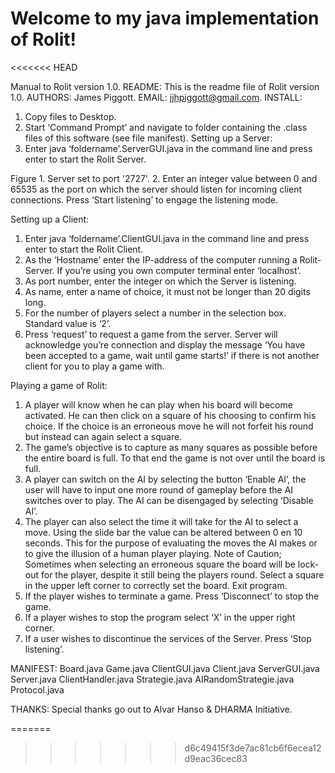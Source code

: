 # Welcome to my java implementation of Rolit!
<<<<<<< HEAD

Manual to Rolit version 1.0.
README: This is the readme file of Rolit version 1.0. 
AUTHORS: James Piggott.
EMAIL: jjhpiggott@gmail.com.
INSTALL:
1. Copy files to Desktop.
2. Start ‘Command Prompt’ and navigate to folder containing the .class files of this software (see file manifest).
Setting up a Server:
1. Enter java ‘foldername’.ServerGUI.java in the command line and press enter to start the Rolit Server.

Figure 1. Server set to port '2727'.
2. Enter an integer value between 0 and 65535 as the port on which the server should listen for incoming client connections. Press ‘Start listening’ to engage the listening mode.


Setting up a Client:
1. Enter java ‘foldername’.ClientGUI.java in the command line and press enter to start the Rolit Client.
2. As the ‘Hostname’ enter the IP-address of the computer running a Rolit-Server. If you’re using you own computer terminal enter ‘localhost’.
3. As port number, enter the integer on which the Server is listening.
4. As name, enter a name of choice, it must not be longer than 20 digits long.
5. For the number of players select a number in the selection box. Standard value is ‘2’. 
6. Press ‘request’ to request a game from the server. Server will acknowledge you’re connection and display the message ‘You have been accepted to a game, wait until game starts!’ if there is not another client for you to play a game with.

Playing a game of Rolit:
1. A player will know when he can play when his board will become activated. He can then click on a square of his choosing to confirm his choice. If the choice is an erroneous move he will not forfeit his round but instead can again select a square.
2. The game’s objective is to capture as many squares as possible before the entire board is full. To that end the game is not over until the board is full.
3. A player can switch on the AI by selecting the button ‘Enable AI’, the user will have to input one more round of gameplay before the AI switches over to play. The AI can be disengaged by selecting ‘Disable AI’.
4. The player can also select the time it will take for the AI to select a move. Using the slide bar the value can be altered between 0 en 10 seconds. This for the purpose of evaluating the moves the AI makes or to give the illusion of a human player playing.
Note of Caution; Sometimes when selecting an erroneous square the board will be lock-out for the player, despite it still being the players round. Select a square in the upper left corner to correctly set the board.
Exit program.
1. If the player wishes to terminate a game. Press ‘Disconnect’ to stop the game.
2. If a player wishes to stop the program select ‘X’ in the upper right corner.
3. If a user wishes to discontinue the services of the Server. Press ‘Stop listening’.

MANIFEST:
Board.java
Game.java
ClientGUI.java
Client.java
ServerGUI.java
Server.java
ClientHandler.java
Strategie.java
AIRandomStrategie.java
Protocol.java

THANKS: Special thanks go out to Alvar Hanso & DHARMA Initiative. 

=======
>>>>>>> d6c49415f3de7ac81cb6f6ecea12d9eac36cec83
